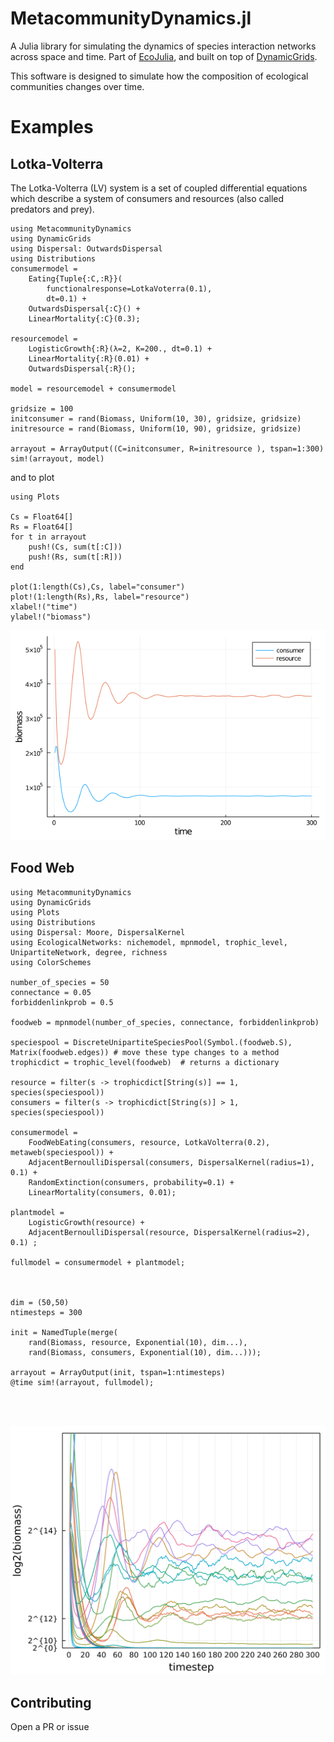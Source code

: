 # MetacommunityDynamics.jl

A Julia library for simulating the dynamics of species interaction
networks across space and time. Part of [EcoJulia](http://github.com/EcoJulia),
and built on top of [DynamicGrids](http://github.com/cesaraustralia/DynamicGrids.jl).



This software is designed to simulate how the composition of ecological communities changes over time.


# Examples

## Lotka-Volterra 



The Lotka-Volterra (LV) system is a set of coupled differential equations
which describe a system of consumers and resources (also called predators and prey).

```
using MetacommunityDynamics
using DynamicGrids
using Dispersal: OutwardsDispersal
using Distributions 
consumermodel = 
    Eating{Tuple{:C,:R}}(
        functionalresponse=LotkaVoterra(0.1), 
        dt=0.1) +
    OutwardsDispersal{:C}() + 
    LinearMortality{:C}(0.3);

resourcemodel = 
    LogisticGrowth{:R}(λ=2, K=200., dt=0.1) +
    LinearMortality{:R}(0.01) + 
    OutwardsDispersal{:R}();

model = resourcemodel + consumermodel

gridsize = 100
initconsumer = rand(Biomass, Uniform(10, 30), gridsize, gridsize)
initresource = rand(Biomass, Uniform(10, 90), gridsize, gridsize)

arrayout = ArrayOutput((C=initconsumer, R=initresource ), tspan=1:300)
sim!(arrayout, model)
```

and to plot

```
using Plots

Cs = Float64[]
Rs = Float64[]
for t in arrayout
    push!(Cs, sum(t[:C]))
    push!(Rs, sum(t[:R]))
end

plot(1:length(Cs),Cs, label="consumer")
plot!(1:length(Rs),Rs, label="resource")
xlabel!("time")
ylabel!("biomass")

```

![LV](./docs/static/lv.png)

## Food Web

```
using MetacommunityDynamics
using DynamicGrids
using Plots
using Distributions
using Dispersal: Moore, DispersalKernel
using EcologicalNetworks: nichemodel, mpnmodel, trophic_level, UnipartiteNetwork, degree, richness
using ColorSchemes

number_of_species = 50
connectance = 0.05
forbiddenlinkprob = 0.5

foodweb = mpnmodel(number_of_species, connectance, forbiddenlinkprob)

speciespool = DiscreteUnipartiteSpeciesPool(Symbol.(foodweb.S), Matrix(foodweb.edges)) # move these type changes to a method
trophicdict = trophic_level(foodweb)  # returns a dictionary 

resource = filter(s -> trophicdict[String(s)] == 1, species(speciespool))
consumers = filter(s -> trophicdict[String(s)] > 1, species(speciespool))
    
consumermodel = 
    FoodWebEating(consumers, resource, LotkaVolterra(0.2), metaweb(speciespool)) +
    AdjacentBernoulliDispersal(consumers, DispersalKernel(radius=1), 0.1) +
    RandomExtinction(consumers, probability=0.1) +
    LinearMortality(consumers, 0.01);

plantmodel = 
    LogisticGrowth(resource) +
    AdjacentBernoulliDispersal(resource, DispersalKernel(radius=2), 0.1) ;

fullmodel = consumermodel + plantmodel;



dim = (50,50)
ntimesteps = 300

init = NamedTuple(merge(
    rand(Biomass, resource, Exponential(10), dim...),
    rand(Biomass, consumers, Exponential(10), dim...)));

arrayout = ArrayOutput(init, tspan=1:ntimesteps)
@time sim!(arrayout, fullmodel); 




```


![this is kind of neat](./examples/foodwebs_biomass/foodwebtraj.png)


## Contributing

Open a PR or issue
